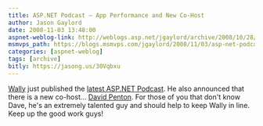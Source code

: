 ```yaml
---
title: ASP.NET Podcast – App Performance and New Co-Host
author: Jason Gaylord
date: 2008-11-03 13:48:00
aspnet-weblog-link: http://weblogs.asp.net/jgaylord/archive/2008/10/28/coderush-xpress-for-free.aspx
msmvps_path: https://blogs.msmvps.com/jgaylord/2008/11/03/asp-net-podcast-app-performance-and-new-co-host/
categories: [aspnet-weblog]
tags: [archive]
bitly: https://jasong.us/30Vqbxu
---
```


[Wally](http://www.morewally.com/) just published the [latest ASP.NET Podcast](http://aspnetpodcast.com/CS11/blogs/asp.net_podcast/archive/2008/11/03/asp-net-podcast-show-126-application-performance-and-notatpdc.aspx). He also announced that there is a new co-host… [David Penton](http://www.pentonizer.com/). For those of you that don't know Dave, he's an extremely talented guy and should help to keep Wally in line. Keep up the good work guys!